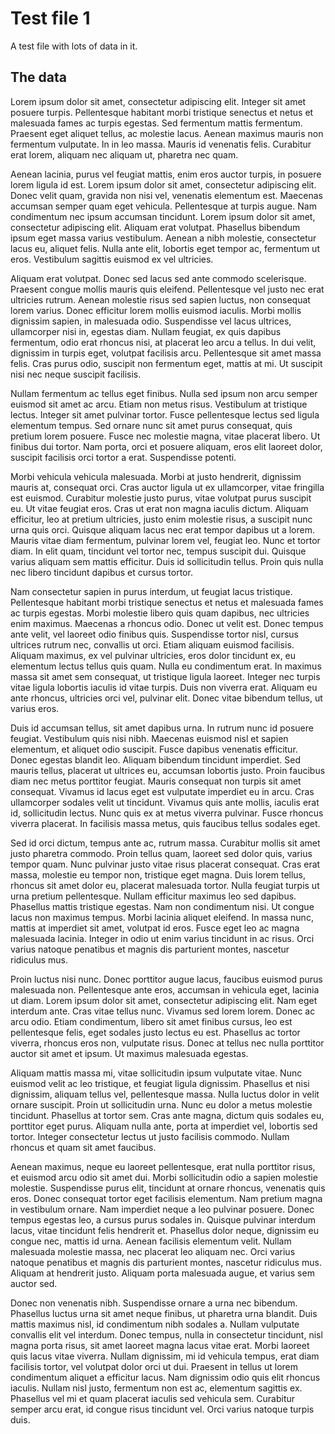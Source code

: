 # Test file 1

A test file with lots of data in it.

## The data

Lorem ipsum dolor sit amet, consectetur adipiscing elit. Integer sit amet
posuere turpis. Pellentesque habitant morbi tristique senectus et netus et
malesuada fames ac turpis egestas. Sed fermentum mattis fermentum. Praesent
eget aliquet tellus, ac molestie lacus. Aenean maximus mauris non fermentum
vulputate. In in leo massa. Mauris id venenatis felis. Curabitur erat lorem,
aliquam nec aliquam ut, pharetra nec quam.

Aenean lacinia, purus vel feugiat mattis, enim eros auctor turpis, in posuere
lorem ligula id est. Lorem ipsum dolor sit amet, consectetur adipiscing elit.
Donec velit quam, gravida non nisi vel, venenatis elementum est. Maecenas
accumsan semper quam eget vehicula. Pellentesque at turpis augue. Nam
condimentum nec ipsum accumsan tincidunt. Lorem ipsum dolor sit amet,
consectetur adipiscing elit. Aliquam erat volutpat. Phasellus bibendum ipsum
eget massa varius vestibulum. Aenean a nibh molestie, consectetur lacus eu,
aliquet felis. Nulla ante elit, lobortis eget tempor ac, fermentum ut eros.
Vestibulum sagittis euismod ex vel ultricies.

Aliquam erat volutpat. Donec sed lacus sed ante commodo scelerisque. Praesent
congue mollis mauris quis eleifend. Pellentesque vel justo nec erat ultricies
rutrum. Aenean molestie risus sed sapien luctus, non consequat lorem varius.
Donec efficitur lorem mollis euismod iaculis. Morbi mollis dignissim sapien, in
malesuada odio. Suspendisse vel lacus ultrices, ullamcorper nisi in, egestas
diam. Nullam feugiat, ex quis dapibus fermentum, odio erat rhoncus nisi, at
placerat leo arcu a tellus. In dui velit, dignissim in turpis eget, volutpat
facilisis arcu. Pellentesque sit amet massa felis. Cras purus odio, suscipit
non fermentum eget, mattis at mi. Ut suscipit nisi nec neque suscipit
facilisis.

Nullam fermentum ac tellus eget finibus. Nulla sed ipsum non arcu semper
euismod sit amet ac arcu. Etiam non metus risus. Vestibulum at tristique
lectus. Integer sit amet pulvinar tortor. Fusce pellentesque lectus sed ligula
elementum tempus. Sed ornare nunc sit amet purus consequat, quis pretium lorem
posuere. Fusce nec molestie magna, vitae placerat libero. Ut finibus dui
tortor. Nam porta, orci et posuere aliquam, eros elit laoreet dolor, suscipit
facilisis orci tortor a erat. Suspendisse potenti.

Morbi vehicula vehicula malesuada. Morbi at justo hendrerit, dignissim mauris
at, consequat orci. Cras auctor ligula ut ex ullamcorper, vitae fringilla est
euismod. Curabitur molestie justo purus, vitae volutpat purus suscipit eu. Ut
vitae feugiat eros. Cras ut erat non magna iaculis dictum. Aliquam efficitur,
leo at pretium ultricies, justo enim molestie risus, a suscipit nunc urna quis
orci. Quisque aliquam lacus nec erat tempor dapibus ut a lorem. Mauris vitae
diam fermentum, pulvinar lorem vel, feugiat leo. Nunc et tortor diam. In elit
quam, tincidunt vel tortor nec, tempus suscipit dui. Quisque varius aliquam sem
mattis efficitur. Duis id sollicitudin tellus. Proin quis nulla nec libero
tincidunt dapibus et cursus tortor.

Nam consectetur sapien in purus interdum, ut feugiat lacus tristique.
Pellentesque habitant morbi tristique senectus et netus et malesuada fames ac
turpis egestas. Morbi molestie libero quis quam dapibus, nec ultricies enim
maximus. Maecenas a rhoncus odio. Donec ut velit est. Donec tempus ante velit,
vel laoreet odio finibus quis. Suspendisse tortor nisl, cursus ultrices rutrum
nec, convallis ut orci. Etiam aliquam euismod facilisis. Aliquam maximus, ex
vel pulvinar ultricies, eros dolor tincidunt ex, eu elementum lectus tellus
quis quam. Nulla eu condimentum erat. In maximus massa sit amet sem consequat,
ut tristique ligula laoreet. Integer nec turpis vitae ligula lobortis iaculis
id vitae turpis. Duis non viverra erat. Aliquam eu ante rhoncus, ultricies orci
vel, pulvinar elit. Donec vitae bibendum tellus, ut varius eros.

Duis id accumsan tellus, sit amet dapibus urna. In rutrum nunc id posuere
feugiat. Vestibulum quis nisi nibh. Maecenas euismod nisl et sapien elementum,
et aliquet odio suscipit. Fusce dapibus venenatis efficitur. Donec egestas
blandit leo. Aliquam bibendum tincidunt imperdiet. Sed mauris tellus, placerat
ut ultrices eu, accumsan lobortis justo. Proin faucibus diam nec metus
porttitor feugiat. Mauris consequat non turpis sit amet consequat. Vivamus id
lacus eget est vulputate imperdiet eu in arcu. Cras ullamcorper sodales velit
ut tincidunt. Vivamus quis ante mollis, iaculis erat id, sollicitudin lectus.
Nunc quis ex at metus viverra pulvinar. Fusce rhoncus viverra placerat. In
facilisis massa metus, quis faucibus tellus sodales eget.

Sed id orci dictum, tempus ante ac, rutrum massa. Curabitur mollis sit amet
justo pharetra commodo. Proin tellus quam, laoreet sed dolor quis, varius
tempor quam. Nunc pulvinar justo vitae risus placerat consequat. Cras erat
massa, molestie eu tempor non, tristique eget magna. Duis lorem tellus, rhoncus
sit amet dolor eu, placerat malesuada tortor. Nulla feugiat turpis ut urna
pretium pellentesque. Nullam efficitur maximus leo sed dapibus. Phasellus
mattis tristique egestas. Nam non condimentum nisi. Ut congue lacus non maximus
tempus. Morbi lacinia aliquet eleifend. In massa nunc, mattis at imperdiet sit
amet, volutpat id eros. Fusce eget leo ac magna malesuada lacinia. Integer in
odio ut enim varius tincidunt in ac risus. Orci varius natoque penatibus et
magnis dis parturient montes, nascetur ridiculus mus.

Proin luctus nisi nunc. Donec porttitor augue lacus, faucibus euismod purus
malesuada non. Pellentesque ante eros, accumsan in vehicula eget, lacinia ut
diam. Lorem ipsum dolor sit amet, consectetur adipiscing elit. Nam eget
interdum ante. Cras vitae tellus nunc. Vivamus sed lorem lorem. Donec ac arcu
odio. Etiam condimentum, libero sit amet finibus cursus, leo est pellentesque
felis, eget sodales justo lectus eu est. Phasellus ac tortor viverra, rhoncus
eros non, vulputate risus. Donec at tellus nec nulla porttitor auctor sit amet
et ipsum. Ut maximus malesuada egestas.

Aliquam mattis massa mi, vitae sollicitudin ipsum vulputate vitae. Nunc euismod
velit ac leo tristique, et feugiat ligula dignissim. Phasellus et nisi
dignissim, aliquam tellus vel, pellentesque massa. Nulla luctus dolor in velit
ornare suscipit. Proin ut sollicitudin urna. Nunc eu dolor a metus molestie
tincidunt. Phasellus at tortor sem. Cras ante magna, dictum quis sodales eu,
porttitor eget purus. Aliquam nulla ante, porta at imperdiet vel, lobortis sed
tortor. Integer consectetur lectus ut justo facilisis commodo. Nullam rhoncus
et quam sit amet faucibus.

Aenean maximus, neque eu laoreet pellentesque, erat nulla porttitor risus, et
euismod arcu odio sit amet dui. Morbi sollicitudin odio a sapien molestie
molestie. Suspendisse purus elit, tincidunt at ornare rhoncus, venenatis quis
eros. Donec consequat tortor eget facilisis elementum. Nam pretium magna in
vestibulum ornare. Nam imperdiet neque a leo pulvinar posuere. Donec tempus
egestas leo, a cursus purus sodales in. Quisque pulvinar interdum lacus, vitae
tincidunt felis hendrerit et. Phasellus dolor neque, dignissim eu congue nec,
mattis id urna. Aenean facilisis elementum velit. Nullam malesuada molestie
massa, nec placerat leo aliquam nec. Orci varius natoque penatibus et magnis
dis parturient montes, nascetur ridiculus mus. Aliquam at hendrerit justo.
Aliquam porta malesuada augue, et varius sem auctor sed.

Donec non venenatis nibh. Suspendisse ornare a urna nec bibendum. Phasellus
luctus urna sit amet neque finibus, ut pharetra urna blandit. Duis mattis
maximus nisl, id condimentum nibh sodales a. Nullam vulputate convallis elit
vel interdum. Donec tempus, nulla in consectetur tincidunt, nisl magna porta
risus, sit amet laoreet magna lacus vitae erat. Morbi laoreet quis lacus vitae
viverra. Nullam dignissim, mi id vehicula tempus, erat diam facilisis tortor,
vel volutpat dolor orci ut dui. Praesent in tellus ut lorem condimentum aliquet
a efficitur lacus. Nam dignissim odio quis elit rhoncus iaculis. Nullam nisl
justo, fermentum non est ac, elementum sagittis ex. Phasellus vel mi et quam
placerat iaculis sed vehicula sem. Curabitur semper arcu erat, id congue risus
tincidunt vel. Orci varius natoque turpis duis.
